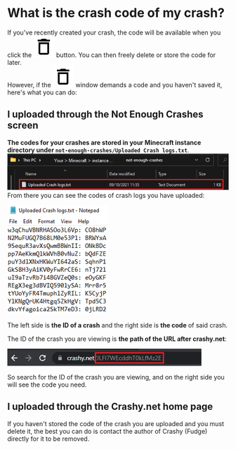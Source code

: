 # What is the crash code of my crash?
If you've recently created your crash, the code will be available when you click the ![Delete](images/delete_black_24dp.svg) button. You can then freely delete or store the code for later.   
However, if the ![Delete](images/delete_black_24dp.svg) window demands a code and you haven't saved it, here's what you can do:
## I uploaded through the Not Enough Crashes screen
**The codes for your crashes are stored in your Minecraft instance directory under `not-enough-crashes/Uploaded Crash logs.txt`**.  
![img.png](images/img.png)  
From there you can see the codes of crash logs you have uploaded:

![Uploaded crash logs file](images/uploaded_crash_logs_file.png)

The left side is **the ID of a crash** and the right side is **the code** of said crash.

The ID of the crash you are viewing is **the path of the URL after crashy.net**:  
  
![Crash id in url](images/crash_id_in_url.png)

So search for the ID of the crash you are viewing, and on the right side you will see the code you need. 

## I uploaded through the Crashy.net home page

If you haven't stored the code of the crash you are uploaded and you must delete it, the best you can do is contact the author of Crashy (Fudge) directly for it to be removed.
